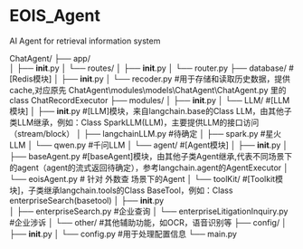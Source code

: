 # EOIS_Agent
 AI Agent for retrieval information system

 
ChatAgent/
├── app/				
│   ├── __init__.py
│   └── routes/
│       ├── __init__.py
│       └── router.py
├── database/	 	    #[Redis模块]
│   ├── __init__.py
│   └── recoder.py		    #用于存储和读取历史数据，提供 cache,对应原先 ChatAgent\modules\models\ChatAgent\ChatAgent.py 里的class ChatRecordExecutor
├── modules/
│   ├── __init__.py
│   └── LLM/		    #[LLM模块]
│         ├── __init__.py                 #[LLM]模块，来自langchain.base的Class LLM，由其他子类LLM继承，例如：Class SparkLLM(LLM)，主要提供LLM的接口访问（stream/block）
│         ├── langchainLLM.py      #待确定
│         ├── spark.py                   #星火LLM
│         └── qwen.py                   #千问LLM
│   └── agent/		    #[Agent模块]
│         ├── __init__.py
│         ├── baseAgent.py  	    #[baseAgent]模块，由其他子类Agent继承,代表不同场景下的agent（agent的流式返回待确定），参考langchain.agent的AgentExecutor
│         └── eoisAgent.py            # 针对 外数查 场景下的Agent
│   └── toolKit/		    #[Toolkit模块]，子类继承langchain.tools的Class BaseTool，例如：Class enterpriseSearch(basetool)
│         ├── __init__.py		
│         ├── enterpriseSearch.py                                 #企业查询
│         └── enterpriseLitigationInquiry.py                  #企业涉诉
│   └── other/                             #其他辅助功能，如OCR，语音识别等
├── config/
│   ├── __init__.py
│   └── config.py                        #用于处理配置信息
└── main.py